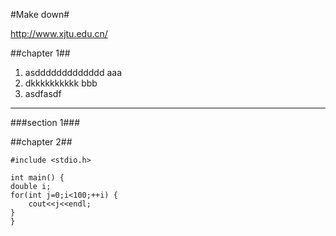 #Make down#

<a> http://www.xjtu.edu.cn/ </a>

##chapter 1##

1.  asddddddddddddd
    aaa
2.  dkkkkkkkkkk
    bbb
3. asdfasdf

---

###section 1###

##chapter 2##

    #include <stdio.h>

    int main() {
	double i;
	for(int j=0;i<100;++i) {
	    cout<<j<<endl;
	}
    }
